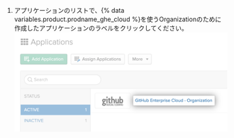 1. アプリケーションのリストで、{% data variables.product.prodname_ghe_cloud %}を使うOrganizationのために作成したアプリケーションのラベルをクリックしてください。 ![Oktaでの{% data variables.product.prodname_ghe_cloud %}アプリケーション](/assets/images/help/saml/okta-ghec-application.png)
